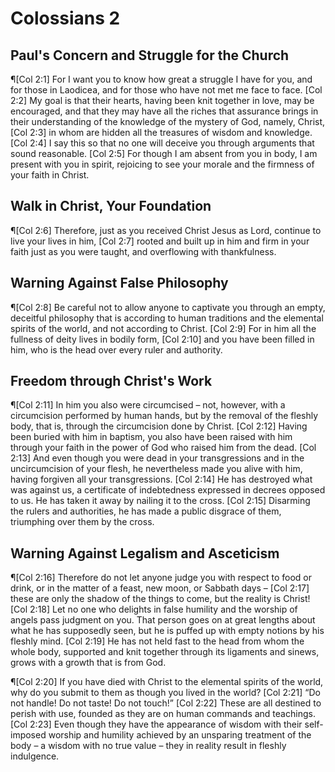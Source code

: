 # Colossians 2

## Paul's Concern and Struggle for the Church
¶[Col 2:1] For I want you to know how great a struggle I have for you, and for those in Laodicea, and for those who have not met me face to face.
[Col 2:2] My goal is that their hearts, having been knit together in love, may be encouraged, and that they may have all the riches that assurance brings in their understanding of the knowledge of the mystery of God, namely, Christ,
[Col 2:3] in whom are hidden all the treasures of wisdom and knowledge.
[Col 2:4] I say this so that no one will deceive you through arguments that sound reasonable.
[Col 2:5] For though I am absent from you in body, I am present with you in spirit, rejoicing to see your morale and the firmness of your faith in Christ.

## Walk in Christ, Your Foundation
¶[Col 2:6] Therefore, just as you received Christ Jesus as Lord, continue to live your lives in him,
[Col 2:7] rooted and built up in him and firm in your faith just as you were taught, and overflowing with thankfulness.

## Warning Against False Philosophy
¶[Col 2:8] Be careful not to allow anyone to captivate you through an empty, deceitful philosophy that is according to human traditions and the elemental spirits of the world, and not according to Christ.
[Col 2:9] For in him all the fullness of deity lives in bodily form,
[Col 2:10] and you have been filled in him, who is the head over every ruler and authority.

## Freedom through Christ's Work
¶[Col 2:11] In him you also were circumcised – not, however, with a circumcision performed by human hands, but by the removal of the fleshly body, that is, through the circumcision done by Christ.
[Col 2:12] Having been buried with him in baptism, you also have been raised with him through your faith in the power of God who raised him from the dead.
[Col 2:13] And even though you were dead in your transgressions and in the uncircumcision of your flesh, he nevertheless made you alive with him, having forgiven all your transgressions.
[Col 2:14] He has destroyed what was against us, a certificate of indebtedness expressed in decrees opposed to us. He has taken it away by nailing it to the cross.
[Col 2:15] Disarming the rulers and authorities, he has made a public disgrace of them, triumphing over them by the cross.

## Warning Against Legalism and Asceticism
¶[Col 2:16] Therefore do not let anyone judge you with respect to food or drink, or in the matter of a feast, new moon, or Sabbath days –
[Col 2:17] these are only the shadow of the things to come, but the reality is Christ!
[Col 2:18] Let no one who delights in false humility and the worship of angels pass judgment on you. That person goes on at great lengths about what he has supposedly seen, but he is puffed up with empty notions by his fleshly mind.
[Col 2:19] He has not held fast to the head from whom the whole body, supported and knit together through its ligaments and sinews, grows with a growth that is from God.

¶[Col 2:20] If you have died with Christ to the elemental spirits of the world, why do you submit to them as though you lived in the world?
[Col 2:21] “Do not handle! Do not taste! Do not touch!”
[Col 2:22] These are all destined to perish with use, founded as they are on human commands and teachings.
[Col 2:23] Even though they have the appearance of wisdom with their self-imposed worship and humility achieved by an unsparing treatment of the body – a wisdom with no true value – they in reality result in fleshly indulgence.
